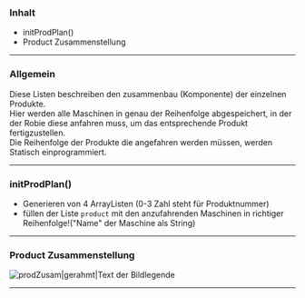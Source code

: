 ### Inhalt ###
- initProdPlan()
- Product Zusammenstellung


----------
### Allgemein ###

Diese Listen beschreiben den zusammenbau (Komponente) der einzelnen Produkte.  
Hier werden alle Maschinen in genau der Reihenfolge abgespeichert, in der der Robie diese anfahren muss, um das entsprechende Produkt fertigzustellen.  
Die Reihenfolge der Produkte die angefahren werden müssen, werden Statisch einprogrammiert.



----------

### initProdPlan() ###

- Generieren von 4 ArrayListen (0-3 Zahl steht für Produktnummer)
- füllen der Liste `product` mit den anzufahrenden Maschinen in richtiger Reihenfolge!("Name"  der Maschine als String)


----------
 
### Product Zusammenstellung ###

![prodZusam|gerahmt|Text der Bildlegende](https://gitlab.com/solidus/hefei/uploads/f35f83aa328b709d14a0a66c589dc677/prodZusam.PNG)


----------
